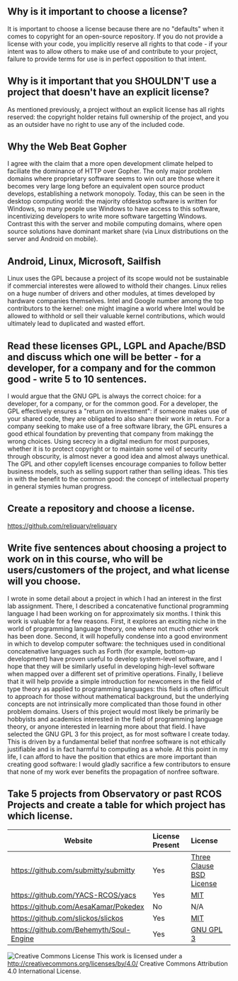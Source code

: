 Why is it important to choose a license?
----------------------------------------
It is important to choose a license because there are no "defaults" when it comes to copyright for an open-source repository. If you do not provide a license with your code, you implicitly reserve all rights to that code - if your intent was to allow others to make use of and contribute to your project, failure to provide terms for use is in perfect opposition to that intent.

Why is it important that you SHOULDN'T use a project that doesn't have an explicit license?
-------------------------------------------------------------------------------------------
As mentioned previously, a project without an explicit license has all rights reserved: the copyright holder retains full ownership of the project, and you as an outsider have no right to use any of the included code.

Why the Web Beat Gopher
-----------------------
I agree with the claim that a more open development climate helped to faciliate the dominance of HTTP over Gopher. The only major problem domains where proprietary software seems to win out are those where it becomes very large long before an equivalent open source product develops, establishing a network monopoly. Today, this can be seen in the desktop computing world: the majority ofdesktop software is written for Windows, so many people use Windows to have access to this software, incentivizing developers to write more software targetting Windows. Contrast this with the server and mobile computing domains, where open source solutions have dominant market share (via Linux distributions on the server and Android on mobile).

Android, Linux, Microsoft, Sailfish
-----------------------------------
Linux uses the GPL because a project of its scope would not be sustainable if commercial interestes were allowed to withold their changes. Linux relies on a huge number of drivers and other modules, at times developed by hardware companies themselves. Intel and Google number among the top contributors to the kernel: one might imagine a world where Intel would be allowed to withhold or sell their valuable kernel contributions, which would ultimately lead to duplicated and wasted effort.

Read these licenses GPL, LGPL and Apache/BSD and discuss which one will be better - for a developer, for a company and for the common good - write 5 to 10 sentences.
---------------------------------------------------------------------------------------------------------------------------------------------------------------------
I would argue that the GNU GPL is always the correct choice: for a developer, for a company, or for the common good. For a developer, the GPL effectively ensures a "return on investment": if someone makes use of your shared code, they are obligated to also share their work in return. For a company seeking to make use of a free software library, the GPL ensures a good ethical foundation by preventing that company from makingg the wrong choices. Using secrecy in a digital medium for most purposes, whether it is to protect copyright or to maintain some veil of security through obscurity, is almost never a good idea and almost always unethical. The GPL and other copyleft licenses encourage companies to follow better business models, such as selling support rather than selling ideas. This ties in with the benefit to the common good: the concept of intellectual property in general stymies human progress.

Create a repository and choose a license.
-----------------------------------------
https://github.com/reliquary/reliquary

Write five sentences about choosing a project to work on in this course, who will be users/customers of the project, and what license will you choose.
------------------------------------------------------------------------------------------------------------------------------------------------------
I wrote in some detail about a project in which I had an interest in the first lab assignment. There, I described a concatenative functional programming language I had been working on for approximately six months. I think this work is valuable for a few reasons. First, it explores an exciting niche in the world of programming language theory, one where not much other work has been done. Second, it will hopefully condense into a good environment in which to develop computer software: the techniques used in conditional concatenative languages such as Forth (for example, bottom-up development) have proven useful to develop system-level software, and I hope that they will be similarly useful in developing high-level software when mapped over a different set of primitive operations. Finally, I believe that it will help provide a simple introduction for newcomers in the field of type theory as applied to programming languages: this field is often difficult to approach for those without mathematical background, but the underlying concepts are not intrinsically more complicated than those found in other problem domains.
Users of this project would most likely be primarily be hobbyists and academics interested in the field of programming language theory, or anyone interested in learning more about that field.
I have selected the GNU GPL 3 for this project, as for most software I create today. This is driven by a fundamental belief that nonfree software is not ethically justifiable and is in fact harmful to computing as a whole. At this point in my life, I can afford to have the position that ethics are more important than creating good software: I would gladly sacrifice a few contributors to ensure that none of my work ever benefits the propagation of nonfree software.

Take 5 projects from Observatory or past RCOS Projects and create a table for which project has which license.
--------------------------------------------------------------------------------------------------------------

Website | License Present | License
---------|:----------|:-------
https://github.com/submitty/submitty | Yes | [Three Clause BSD License](https://en.wikipedia.org/wiki/ISC_licens://en.wikipedia.org/wiki/BSD_licenses#3-clause_license_.28.22Revised_BSD_License.22.2C_.22New_BSD_License.22.2C_or_.22Modified_BSD_License.22.29)
https://github.com/YACS-RCOS/yacs | Yes | [MIT](https://en.wikipedia.org/wiki/MIT_License)
https://github.com/AesaKamar/Pokedex | No | N/A
https://github.com/slickos/slickos | Yes | [MIT](https://en.wikipedia.org/wiki/MIT_License)
https://github.com/Behemyth/Soul-Engine | Yes | [GNU GPL 3](https://en.wikipedia.org/wiki/GNU_General_Public_License#Version_3)

![Creative Commons License](https://i.creativecommons.org/l/by/4.0/88x31.png) This work is licensed under a http://creativecommons.org/licenses/by/4.0/ Creative Commons Attribution 4.0 International License.
